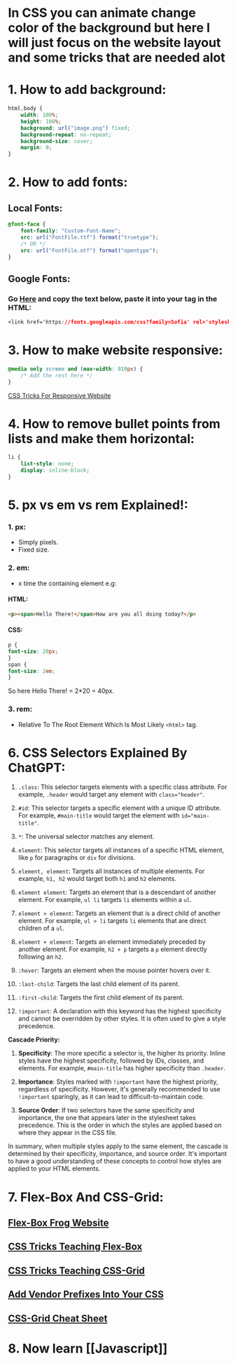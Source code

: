# In CSS you can animate change color of the background but here I will just focus on the website layout and some tricks that are needed alot
# 1. How to add background:
```CSS
html,body {
    width: 100%;
    height: 100%;
    background: url("image.png") fixed;
    background-repeat: no-repeat;
    background-size: cover;
    margin: 0;   
}
```
# 2. How to add fonts:
## Local Fonts:
```CSS
@font-face {
    font-family: "Custom-Font-Name"; 
    src: url("FontFile.ttf") format("truetype");
    /* OR */
    src: url("FontFile.otf") format("opentype");
}
```
## Google Fonts:
### Go [Here](https://www.w3schools.com/howto/howto_google_fonts.asp) and copy the text below, paste it into your <head> tag in the HTML:

```CSS
<link href='https://fonts.googleapis.com/css?family=Sofia' rel='stylesheet'>
```

# 3. How to make website responsive:
```CSS
@media only screen and (max-width: 810px) {
	/* Add the rest here */
}
```
[CSS Tricks For Responsive Website](https://css-tricks.com/snippets/css/media-queries-for-standard-devices/)

# 4. How to remove bullet points from lists and make them horizontal:
```CSS
li {
	list-style: none;
	display: inline-block;
}
```
# 5. px vs em vs rem Explained!:
### 1. px:
- Simply pixels.
- Fixed size.
### 2. em:
- x time the containing element e.g:
#### HTML:
```HTML
<p><span>Hello There!</span>How are you all doing today?</p>
```
#### CSS:
```CSS
p {
font-size: 20px;
}
span {
font-size: 2em;
}
```
So here Hello There! = 2*20 = 40px.
### 3. rem:
- Relative To The Root Element Which Is Most Likely ``<html>`` tag.  


# 6. CSS Selectors Explained By ChatGPT:
1. `.class`: This selector targets elements with a specific class attribute. For example, `.header` would target any element with `class="header"`.

2. `#id`: This selector targets a specific element with a unique ID attribute. For example, `#main-title` would target the element with `id="main-title"`.

3. `*`: The universal selector matches any element.

4. `element`: This selector targets all instances of a specific HTML element, like `p` for paragraphs or `div` for divisions.

5. `element, element`: Targets all instances of multiple elements. For example, `h1, h2` would target both `h1` and `h2` elements.

6. `element element`: Targets an element that is a descendant of another element. For example, `ul li` targets `li` elements within a `ul`.

7. `element > element`: Targets an element that is a direct child of another element. For example, `ul > li` targets `li` elements that are direct children of a `ul`.

8. `element + element`: Targets an element immediately preceded by another element. For example, `h2 + p` targets a `p` element directly following an `h2`.

9. `:hover`: Targets an element when the mouse pointer hovers over it.

10. `:last-child`: Targets the last child element of its parent.

11. `:first-child`: Targets the first child element of its parent.

12. `!important`: A declaration with this keyword has the highest specificity and cannot be overridden by other styles. It is often used to give a style precedence.

**Cascade Priority:**

1. **Specificity**: The more specific a selector is, the higher its priority. Inline styles have the highest specificity, followed by IDs, classes, and elements. For example, `#main-title` has higher specificity than `.header`.

2. **Importance**: Styles marked with `!important` have the highest priority, regardless of specificity. However, it's generally recommended to use `!important` sparingly, as it can lead to difficult-to-maintain code.

3. **Source Order**: If two selectors have the same specificity and importance, the one that appears later in the stylesheet takes precedence. This is the order in which the styles are applied based on where they appear in the CSS file.

In summary, when multiple styles apply to the same element, the cascade is determined by their specificity, importance, and source order. It's important to have a good understanding of these concepts to control how styles are applied to your HTML elements.
# 7. Flex-Box And CSS-Grid:
## [Flex-Box Frog Website](https://flexboxfroggy.com/)
## [CSS Tricks Teaching Flex-Box](https://css-tricks.com/snippets/css/a-guide-to-flexbox/)
## [CSS Tricks Teaching CSS-Grid](https://css-tricks.com/snippets/css/complete-guide-grid/)
## [Add Vendor Prefixes Into Your CSS](https://autoprefixer.github.io/)
## [CSS-Grid Cheat Sheet](https://grid.malven.co/)

# 8. Now learn [[Javascript]]